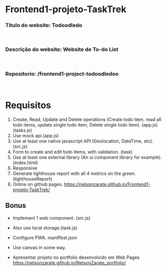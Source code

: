 # Frontend1-projeto-TaskTrek

### **Titulo do website:** Todoodledo

<br>

### **Descrição do website:** Website de To-do List

<br>

### **Repositorio:** /frontend1-project-todoodledoo

<br>

# Requisitos

1. Create, Read, Update and Delete operations (Create todo item, read all todo items, update single todo item, Delete single todo item). (app.js)(tasks.js)
2. Use mock api.(app.js)
3. Use at least one native javascript API (Geolocation, DateTime, etc). (src.js)
4. Form to create and edit todo items, with validation. (task)
5. Use at least one external library (An ui component library for example).(index.html)
6. Responsive
7. Generate lighthouse report with all 4 metrics on the green. (lighthouseReport)
8. Online on github pages. https://nelsonzarate.github.io/Frontend1-projeto-TaskTrek/

## Bonus

- Implement 1 web component. (src.js)
- Also use local storage.(task.js)
- Configure PWA. maniffest.json
- Use canvas in some way.

- Apresentar projeto no portfolio desenvolvido em Web Pages https://nelsonzarate.github.io/NelsonZarate_portfolio/